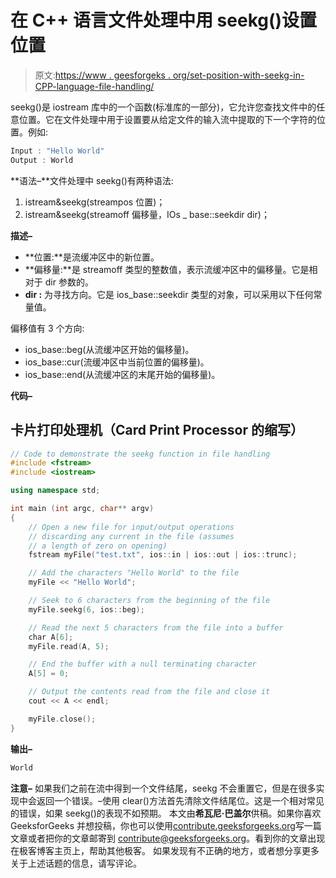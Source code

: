 # 在 C++ 语言文件处理中用 seekg()设置位置

> 原文:[https://www . geesforgeks . org/set-position-with-seekg-in-CPP-language-file-handling/](https://www.geeksforgeeks.org/set-position-with-seekg-in-cpp-language-file-handling/)

seekg()是 iostream 库中的一个函数(标准库的一部分)，它允许您查找文件中的任意位置。它在文件处理中用于设置要从给定文件的输入流中提取的下一个字符的位置。例如:

```cpp
Input : "Hello World" 
Output : World

```

**语法–**文件处理中 seekg()有两种语法:

1.  istream&seekg(streampos 位置)；
2.  istream&seekg(streamoff 偏移量，IOs _ base::seekdir dir)；

**描述–**

*   **位置:**是流缓冲区中的新位置。
*   **偏移量:**是 streamoff 类型的整数值，表示流缓冲区中的偏移量。它是相对于 dir 参数的。
*   **dir :** 为寻找方向。它是 ios_base::seekdir 类型的对象，可以采用以下任何常量值。

偏移值有 3 个方向:

*   ios_base::beg(从流缓冲区开始的偏移量)。
*   ios_base::cur(流缓冲区中当前位置的偏移量)。
*   ios_base::end(从流缓冲区的末尾开始的偏移量)。

**代码–**

## 卡片打印处理机（Card Print Processor 的缩写）

```cpp
// Code to demonstrate the seekg function in file handling
#include <fstream>
#include <iostream>

using namespace std;

int main (int argc, char** argv)
{
    // Open a new file for input/output operations
    // discarding any current in the file (assumes
    // a length of zero on opening)
    fstream myFile("test.txt", ios::in | ios::out | ios::trunc);

    // Add the characters "Hello World" to the file
    myFile << "Hello World";

    // Seek to 6 characters from the beginning of the file
    myFile.seekg(6, ios::beg);

    // Read the next 5 characters from the file into a buffer
    char A[6];
    myFile.read(A, 5);

    // End the buffer with a null terminating character
    A[5] = 0;

    // Output the contents read from the file and close it
    cout << A << endl;

    myFile.close();
}
```

**输出–**

```cpp
World

```

**注意–**
如果我们之前在流中得到一个文件结尾，seekg 不会重置它，但是在很多实现中会返回一个错误。–使用 clear()方法首先清除文件结尾位。这是一个相对常见的错误，如果 seekg()的表现不如预期。
本文由**希瓦尼·巴盖尔**供稿。如果你喜欢 GeeksforGeeks 并想投稿，你也可以使用[contribute.geeksforgeeks.org](http://www.contribute.geeksforgeeks.org)写一篇文章或者把你的文章邮寄到 contribute@geeksforgeeks.org。看到你的文章出现在极客博客主页上，帮助其他极客。
如果发现有不正确的地方，或者想分享更多关于上述话题的信息，请写评论。